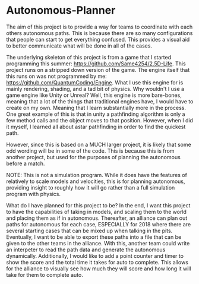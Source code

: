 # Autonomous-Planner
The aim of this project is to provide a way for teams to coordinate with each others autonomous paths. This is because there are so many configurations that people can start to get everything confused. This provides a visual aid to better communicate what will be done in all of the cases. 

The underlying skeleton of this project is from a game that I started programming this summer: https://github.com/Same4254/2.5D-Life. This project runs on a stripped down version of the game. The engine itself that this runs on was not programmed by me: https://github.com/QuantumCoding/Engine. What I use this engine for is mainly rendering, shading, and a tad bit of physics. Why wouldn't I use a game engine like Unity or Unreal? Well, this engine is more bare-bones, meaning that a lot of the things that traditional engines have, I would have to create on my own. Meaning that I learn substantially more in the process. One great example of this is that in unity a pathfinding algorithm is only a few method calls and the object moves to that position. However, when I did it myself, I learned all about astar pathfinding in order to find the quickest path.

However, since this is based on a MUCH larger project, it is likely that some odd wording will be in some of the code. This is because this is from another project, but used for the purposes of planning the autonomous before a match. 

NOTE: This is not a simulation program. While it does have the features of relatively to scale models and velocities, this is for planning autonomous, providing insight to roughly how it will go rather than a full simulation program with physics.

What do I have planned for this project to be?
In the end, I want this project to have the capabilities of taking in models, and scaling them to the world and placing them as if in autonomous. Thereafter, an alliance can plan out paths for autonomous for each case, ESPECIALLY for 2018 where there are several starting cases that can be mixed up when talking in the pits. Eventually, I want to be able to export these paths into a file that can be given to the other teams in the alliance. With this, another team could write an interpeter to read the path data and generate the autonomous dynamically. Additionally, I would like to add a point counter and timer to show the score and the total time it takes for auto to complete. This allows for the alliance to visually see how much they will score and how long it will take for them to complete auto. 
